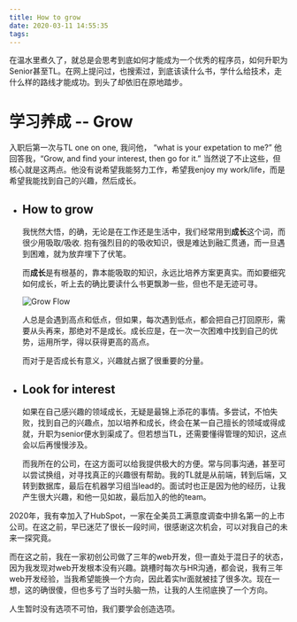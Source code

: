 ```yaml
---
title: How to grow
date: 2020-03-11 14:55:35
tags:
---
```

 
在温水里煮久了，就总是会思考到底如何才能成为一个优秀的程序员，如何升职为Senior甚至TL。在网上提问过，也搜索过，到底该读什么书，学什么给技术，走什么样的路线才能成功。到头了却依旧在原地踏步。

# 学习养成 -- Grow

入职后第一次与TL one on one, 我问他， “what is your expetation to me?” 他回答我，“Grow, and find your interest, then go for it.” 当然说了不止这些，但核心就是这两点。他没有说希望我能努力工作，希望我enjoy my work/life，而是希望我能找到自己的兴趣，然后成长。

- ## How to grow

    我恍然大悟，的确，无论是在工作还是生活中，我们经常用到**成长**这个词，而很少用吸取/吸收. 抱有强烈目的的吸收知识，很是难达到融汇贯通，而一旦遇到困难，就为放弃埋下了伏笔。

    而**成长**是有根基的，靠本能吸取的知识，永远比培养方案更真实。而如要细究如何成长，听上去的确比要读什么书更飘渺一些，但也不是无迹可寻。

    ![Grow Flow](./How-to-grow-to-be-a-leader/Grow_flow.png)

    人总是会遇到高点和低点，但如果，每次遇到低点，都会把自己打回原形，需要从头再来，那绝对不是成长。成长应是，在一次一次困难中找到自己的优势，运用所学，得以获得更高的高点。

    而对于是否成长有意义，兴趣就占据了很重要的分量。

- ## Look for interest

    如果在自己感兴趣的领域成长，无疑是最锦上添花的事情。多尝试，不怕失败，找到自己的兴趣点，加以培养和成长，终会在某一自己擅长的领域或得成就，升职为senior便水到渠成了。但若想当TL，还需要懂得管理的知识，这点会以后再慢慢涉及。


    而我所在的公司，在这方面可以给我提供极大的方便。常与同事沟通，甚至可以尝试换组，对寻找真正的兴趣很有帮助。我的TL就是从前端，转到后端，又转到数据库，最后在机器学习组当lead的。面试时也正是因为他的经历，让我产生很大兴趣，和他一见如故，最后加入的他的team。

2020年，我有幸加入了HubSpot，一家在全美员工满意度调查中排名第一的上市公司。在这之前，早已迷茫了很长一段时间，很感谢这次机会，可以对我自己的未来一探究竟。

而在这之前，我在一家初创公司做了三年的web开发，但一直处于混日子的状态，因为我发现对web开发根本没有兴趣。跳槽时每次与HR沟通，都会说，我有三年web开发经验，当我希望能换一个方向，因此着实hr面就被挂了很多次。现在一想，这的确很傻，但也多亏了当时头脑一热，让我的人生彻底换了一个方向。

人生暂时没有选项不可怕，我们要学会创造选项。

    


                 